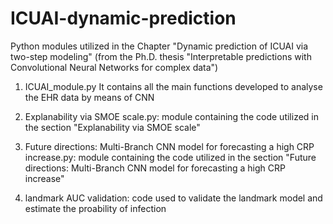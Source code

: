 # ICUAI-dynamic-prediction
Python modules utilized in the Chapter "Dynamic prediction of ICUAI via two-step modeling"  (from the Ph.D. thesis "Interpretable predictions with Convolutional Neural Networks for complex data")

1. ICUAI_module.py
It contains all the main functions developed to analyse the EHR data by means of CNN

2. Explanability via SMOE scale.py: module containing the code utilized in the section "Explanability via SMOE scale" 

3. Future directions: Multi-Branch CNN model for forecasting a high CRP increase.py:  module containing the code utilized in the section "Future directions: Multi-Branch CNN model for forecasting a high CRP increase" 

4. landmark AUC validation: code used to validate the landmark model and estimate the proability of infection

